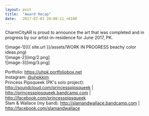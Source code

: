 ```yaml
---
layout: post
title:  "Award Recap"
date:   2017-07-03 20:00:11 +0100
---
```


CharmCityAR is proud to announce the art that was completed and in progress by our artist-in-residence for June 2017, PK. 


![image-1]({{ site.url }}/assets/WORK IN PROGRESS beachy color ideas.png)<br>
![image-2][img/2.png]<br>
![image-3][img/3.png]<br>

Portfolio: <a href="https://uhpk.portfoliobox.net">https://uhpk.portfoliobox.net</a><br>
Instagram: <a href="https://www.instagram.com/uhpkkim">@uhpkkim</a><br>
Princess Pipsqueek (PK's solo project): <a href="http://soundcloud.com/princesspipsqueek">http://soundcloud.com/princesspipsqueek</a> | <a href="http://princesspipsqueek.bandcamp.com">http://princesspipsqueek.bandcamp.com</a> | <a href="http://facebook.com/princesspipsqueek">http://facebook.com/princesspipsqueek</a><br>
Slam & Wallace (my band): <a href="http://slamandwallace.bandcamp.com">http://slamandwallace.bandcamp.com</a> | <a href="http://facebook.com/slamandwallace">http://facebook.com/slamandwallace</a><br>
